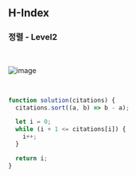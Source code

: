 ## H-Index

### 정렬 - Level2

<br>

![image](https://user-images.githubusercontent.com/42693257/122555792-b1f05200-d075-11eb-82f8-c0f1f4e65cae.png)

<br>

```js
function solution(citations) {
  citations.sort((a, b) => b - a);

  let i = 0;
  while (i + 1 <= citations[i]) {
    i++;
  }

  return i;
}
```
